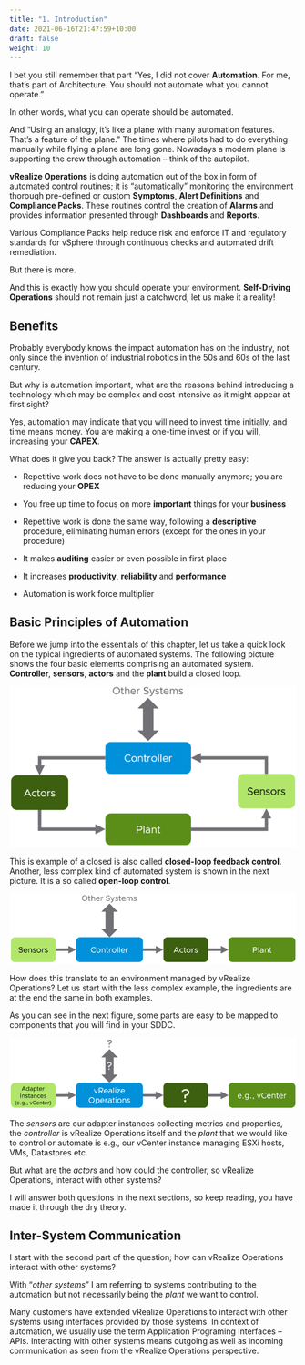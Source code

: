 ```yaml
---
title: "1. Introduction"
date: 2021-06-16T21:47:59+10:00
draft: false
weight: 10
---
```


I bet you still remember that part “Yes, I did not cover **Automation**. For me, that’s part of Architecture. You should not automate what you cannot operate.”

In other words, what you can operate should be automated.

And “Using an analogy, it’s like a plane with many automation features. That’s a feature of the plane.” The times where pilots had to do everything manually while flying a plane are long gone. Nowadays a modern plane is supporting the crew through automation – think of the autopilot.

**vRealize Operations** is doing automation out of the box in form of automated control routines; it is “automatically” monitoring the environment thorough pre-defined or custom **Symptoms**, **Alert Definitions** and **Compliance Packs**. These routines control the creation of **Alarms** and provides information presented through **Dashboards** and **Reports**.

Various Compliance Packs help reduce risk and enforce IT and regulatory standards for vSphere through continuous checks and automated drift remediation.

But there is more.

And this is exactly how you should operate your environment. **Self-Driving Operations** should not remain just a catchword, let us make it a reality!

## Benefits

Probably everybody knows the impact automation has on the industry, not only since the invention of industrial robotics in the 50s and 60s of the last century.

But why is automation important, what are the reasons behind introducing a technology which may be complex and cost intensive as it might appear at first sight?

Yes, automation may indicate that you will need to invest time initially, and time means money. You are making a one-time invest or if you will, increasing your **CAPEX**.

What does it give you back? The answer is actually pretty easy:

-   Repetitive work does not have to be done manually anymore; you are reducing your **OPEX**

-   You free up time to focus on more **important** things for your **business**

-   Repetitive work is done the same way, following a **descriptive** procedure, eliminating human errors (except for the ones in your procedure)

-   It makes **auditing** easier or even possible in first place

-   It increases **productivity**, **reliability** and **performance**

-   Automation is work force multiplier

## Basic Principles of Automation

Before we jump into the essentials of this chapter, let us take a quick look on the typical ingredients of automated systems. The following picture shows the four basic elements comprising an automated system. **Controller**, **sensors**, **actors** and the **plant** build a closed loop.

![](4.6.1-fig-1.png "Components of an automated system")

This is example of a closed is also called **closed-loop feedback control**. Another, less complex kind of automated system is shown in the next picture. It is a so called **open-loop control**.

![](4.6.1-fig-2.png "Open-loop control system")

How does this translate to an environment managed by vRealize Operations? Let us start with the less complex example, the ingredients are at the end the same in both examples.

As you can see in the next figure, some parts are easy to be mapped to components that you will find in your SDDC.

![](4.6.1-fig-3.png "vRealize Operations in an open-loop control system")

The *sensors* are our adapter instances collecting metrics and properties, the *controller* is vRealize Operations itself and the *plant* that we would like to control or automate is e.g., our vCenter instance managing ESXi hosts, VMs, Datastores etc.

But what are the *actor*s and how could the controller, so vRealize Operations, interact with other systems?

I will answer both questions in the next sections, so keep reading, you have made it through the dry theory.

## Inter-System Communication

I start with the second part of the question; how can vRealize Operations interact with other systems?

With “*other systems*” I am referring to systems contributing to the automation but not necessarily being the *plant* we want to control.

Many customers have extended vRealize Operations to interact with other systems using interfaces provided by those systems. In context of automation, we usually use the term Application Programing Interfaces – APIs. Interacting with other systems means outgoing as well as incoming communication as seen from the vRealize Operations perspective.